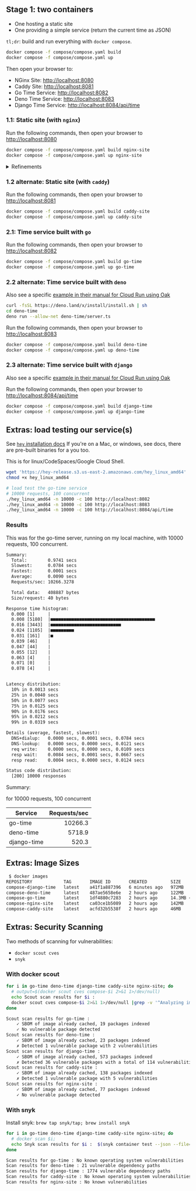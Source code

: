
## Stage 1: two containers

- One hosting a static site
- One providing a simple service (return the current time as JSON)

`tl;dr`: build and run everything with `docker compose`.

```bash
docker compose -f compose/compose.yaml build
docker compose -f compose/compose.yaml up
```

Then open your browser to:

- NGinx Site: <http://localhost:8080>
- Caddy Site: <http://localhost:8081>
- Go Time Service: <http://localhost:8082>
- Deno Time Service: <http://localhost:8083>
- Django Time Service: <http://localhost:8084/api/time>

### 1.1: Static site (with `nginx`)

Run the following commands, then open your browser to <http://localhost:8080>

```bash
docker compose -f compose/compose.yaml build nginx-site
docker compose -f compose/compose.yaml up nginx-site
```

<details><summary>Refinements</summary>

#### Refinements

Remove the odd `${PORT) substitution in the nginx:default.template file and Dockerfile:RUN command:

```Dockerfile
CMD envsubst < /etc/nginx/conf.d/default.template > /etc/nginx/conf.d/default.conf && exec nginx -g 'daemon off;'
# becomes
CMD exec nginx -g 'daemon off;'
```

This simplifies the docker run command as well:

```bash
docker run --rm -p 1312:1312 -ePORT  coco
# to
docker run --rm -p 1312:80  coco
```

Finally make a better looking html file!

</details>

### 1.2 alternate: Static site (with `caddy`)

Run the following commands, then open your browser to <http://localhost:8081>

```bash
docker compose -f compose/compose.yaml build caddy-site
docker compose -f compose/compose.yaml up caddy-site
```

### 2.1: Time service built with `go`

Run the following commands, then open your browser to <http://localhost:8082>

```bash
docker compose -f compose/compose.yaml build go-time
docker compose -f compose/compose.yaml up go-time
```

### 2.2 alternate: Time service built with `deno`

Also see a specific [example in their manual for Cloud Run using Oak](https://deno.land/manual@v1.31.0/advanced/deploying_deno/google_cloud_run)

```bash
curl -fsSL https://deno.land/x/install/install.sh | sh
cd deno-time
deno run --allow-net deno-time/server.ts
```

Run the following commands, then open your browser to <http://localhost:8083>

```bash
docker compose -f compose/compose.yaml build deno-time
docker compose -f compose/compose.yaml up deno-time
```

### 2.3 alternate: Time service built with `django`

Also see a specific [example in their manual for Cloud Run using Oak](https://deno.land/manual@v1.31.0/advanced/deploying_deno/google_cloud_run)

Run the following commands, then open your browser to <http://localhost:8084/api/time>

```bash
docker compose -f compose/compose.yaml build django-time
docker compose -f compose/compose.yaml up django-time
```

## Extras: load testing our service(s)

See [`hey` installation docs](https://github.com/rakyll/hey#installation)
If you're on a Mac, or windows, see docs, there are pre-built binaries for a you too.

This is for linux/CodeSpaces/Google Cloud Shell.

```bash
wget 'https://hey-release.s3.us-east-2.amazonaws.com/hey_linux_amd64'
chmod +x hey_linux_amd64

# load test the go-time service
# 10000 requests, 100 concurrent
./hey_linux_amd64 -n 10000 -c 100 http://localhost:8082
./hey_linux_amd64 -n 10000 -c 100 http://localhost:8083
./hey_linux_amd64 -n 10000 -c 100 http://localhost:8084/api/time
```

### Results

This was for the go-time server, running on my local machine, with 10000 requests, 100 concurrent.

```txt
Summary:
  Total:        0.9741 secs
  Slowest:      0.0784 secs
  Fastest:      0.0001 secs
  Average:      0.0090 secs
  Requests/sec: 10266.3278

  Total data:   408887 bytes
  Size/request: 40 bytes

Response time histogram:
  0.000 [1]     |
  0.008 [5180]  |■■■■■■■■■■■■■■■■■■■■■■■■■■■■■■■■■■■■■■■■
  0.016 [3443]  |■■■■■■■■■■■■■■■■■■■■■■■■■■■
  0.024 [1105]  |■■■■■■■■■
  0.031 [161]   |■
  0.039 [46]    |
  0.047 [44]    |
  0.055 [12]    |
  0.063 [4]     |
  0.071 [0]     |
  0.078 [4]     |


Latency distribution:
  10% in 0.0013 secs
  25% in 0.0040 secs
  50% in 0.0077 secs
  75% in 0.0125 secs
  90% in 0.0176 secs
  95% in 0.0212 secs
  99% in 0.0319 secs

Details (average, fastest, slowest):
  DNS+dialup:   0.0000 secs, 0.0001 secs, 0.0784 secs
  DNS-lookup:   0.0000 secs, 0.0000 secs, 0.0121 secs
  req write:    0.0000 secs, 0.0000 secs, 0.0109 secs
  resp wait:    0.0084 secs, 0.0001 secs, 0.0667 secs
  resp read:    0.0004 secs, 0.0000 secs, 0.0124 secs

Status code distribution:
  [200] 10000 responses
```

Summary:

for 10000 requests, 100 concurrent

| Service     | Requests/sec |
|-------------|-------------:|
| go-time     |      10266.3 |
| deno-time   |       5718.9 |
| django-time |        520.3 |

## Extras: Image Sizes

```bash
 $ docker images
REPOSITORY            TAG       IMAGE ID       CREATED         SIZE
compose-django-time   latest    a41f1a887396   6 minutes ago   972MB
compose-deno-time     latest    487ae5658e6e   2 hours ago     122MB
compose-go-time       latest    1df4880c7283   2 hours ago     14.3MB <---- Nice!
compose-nginx-site    latest    ca03ce1b5089   2 hours ago     142MB
compose-caddy-site    latest    acfd32b5538f   2 hours ago     46MB
```

## Extras: Security Scanning

Two methods of scanning for vulnerabilities:

- `docker scout cves`
- `snyk`

### With docker scout

```bash
for i in go-time deno-time django-time caddy-site nginx-site; do 
  # output=$(docker scout cves compose-$i 2>&1 1>/dev/null)
  echo Scout scan results for $i :
  docker scout cves compose-$i 2>&1 1>/dev/null |grep -v '^Analyzing image'
done
```

```txt
Scout scan results for go-time :
    ✓ SBOM of image already cached, 19 packages indexed
    ✓ No vulnerable package detected
Scout scan results for deno-time :
    ✓ SBOM of image already cached, 23 packages indexed
    ✗ Detected 1 vulnerable package with 2 vulnerabilities
Scout scan results for django-time :
    ✓ SBOM of image already cached, 573 packages indexed
    ✗ Detected 36 vulnerable packages with a total of 114 vulnerabilities
Scout scan results for caddy-site :
    ✓ SBOM of image already cached, 138 packages indexed
    ✗ Detected 1 vulnerable package with 5 vulnerabilities
Scout scan results for nginx-site :
    ✓ SBOM of image already cached, 77 packages indexed
    ✓ No vulnerable package detected
```


### With snyk

Install snyk: `brew tap snyk/tap; brew install snyk`

```bash
for i in go-time deno-time django-time caddy-site nginx-site; do 
  # docker scan $i; 
  echo Snyk scan results for $i :  $(snyk container test --json --file=$i/Dockerfile compose-$i:latest |jq -r .summary)
done
```

```txt
Scan results for go-time : No known operating system vulnerabilities
Scan results for deno-time : 21 vulnerable dependency paths
Scan results for django-time : 1774 vulnerable dependency paths
Scan results for caddy-site : No known operating system vulnerabilities
Scan results for nginx-site : No known vulnerabilities
```
